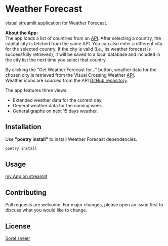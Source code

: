 # Weather Forecast

visual streamlit application for Weather Forecast.<p>
<b>About the App:</b>
<br>The app loads a list of countries from an [API](https://documenter.getpostman.com/view/1134062/T1LJjU52). After selecting a country, the capital city is fetched from the same API.
You can also enter a different city for the selected country. If the city is valid (i.e., its weather forecast is successfully retrieved), it will be saved to a local database and included in the city list the next time you select that country.

By clicking the "Get Weather Forecast for..." button, weather data for the chosen city is retrieved from the Visual Crossing Weather [API](https://www.visualcrossing.com/weather-api). 
<br>Weather icons are sourced from the API [GitHub repository](https://github.com/visualcrossing/WeatherIcons).

The app features three views:
<ul>
<li>Extended weather data for the current day.</li>
<li>General weather data for the coming week.</li>
<li>General graphs on next 15 days weather.</li>
</ul>

## Installation

Use <b>"poetry install"</b> to install Weather Forecast dependencies.

```bash
poetry install
```

## Usage
[my App on streamlit](https://weather-jsbjg4hew5nzw4op7pjvby.streamlit.app/)


## Contributing

Pull requests are welcome. For major changes, please open an issue first
to discuss what you would like to change.

## License

[Sorel sneier](https://github.com/sorelsh)